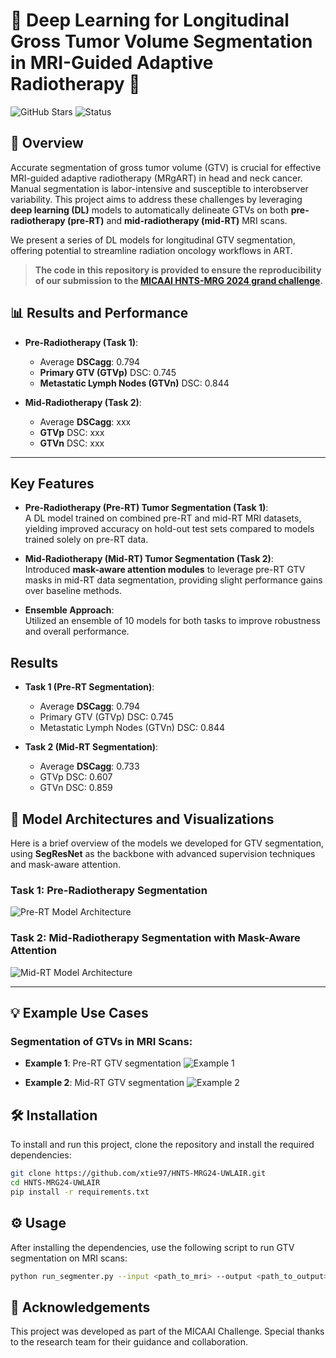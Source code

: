 # 🎯 Deep Learning for Longitudinal Gross Tumor Volume Segmentation in MRI-Guided Adaptive Radiotherapy 🎯

![GitHub Stars](https://img.shields.io/github/stars/xtie97/HNTS-MRG24-UWLAIR?style=social) 
![Status](https://img.shields.io/badge/Status-Active-brightgreen.svg)

## 🚀 Overview
Accurate segmentation of gross tumor volume (GTV) is crucial for effective MRI-guided adaptive radiotherapy (MRgART) in head and neck cancer. Manual segmentation is labor-intensive and susceptible to interobserver variability. This project aims to address these challenges by leveraging **deep learning (DL)** models to automatically delineate GTVs on both **pre-radiotherapy (pre-RT)** and **mid-radiotherapy (mid-RT)** MRI scans. 

We present a series of DL models for longitudinal GTV segmentation, offering potential to streamline radiation oncology workflows in ART.

> **The code in this repository is provided to ensure the reproducibility of our submission to the [MICAAI HNTS-MRG 2024 grand challenge](https://hntsmrg24.grand-challenge.org/overview/).** 

## 📊 Results and Performance
- **Pre-Radiotherapy (Task 1)**:
  - Average **DSCagg**: 0.794
  - **Primary GTV (GTVp)** DSC: 0.745
  - **Metastatic Lymph Nodes (GTVn)** DSC: 0.844

- **Mid-Radiotherapy (Task 2)**:
  - Average **DSCagg**: xxx
  - **GTVp** DSC: xxx
  - **GTVn** DSC: xxx

---

## Key Features
- **Pre-Radiotherapy (Pre-RT) Tumor Segmentation (Task 1)**:  
  A DL model trained on combined pre-RT and mid-RT MRI datasets, yielding improved accuracy on hold-out test sets compared to models trained solely on pre-RT data.
  
- **Mid-Radiotherapy (Mid-RT) Tumor Segmentation (Task 2)**:  
  Introduced **mask-aware attention modules** to leverage pre-RT GTV masks in mid-RT data segmentation, providing slight performance gains over baseline methods.

- **Ensemble Approach**:  
  Utilized an ensemble of 10 models for both tasks to improve robustness and overall performance.

## Results
- **Task 1 (Pre-RT Segmentation)**:
  - Average **DSCagg**: 0.794
  - Primary GTV (GTVp) DSC: 0.745
  - Metastatic Lymph Nodes (GTVn) DSC: 0.844

- **Task 2 (Mid-RT Segmentation)**:
  - Average **DSCagg**: 0.733
  - GTVp DSC: 0.607
  - GTVn DSC: 0.859

## 🧠 Model Architectures and Visualizations
Here is a brief overview of the models we developed for GTV segmentation, using **SegResNet** as the backbone with advanced supervision techniques and mask-aware attention.

### Task 1: Pre-Radiotherapy Segmentation

![Pre-RT Model Architecture](./images/pre_rt_model.png)

### Task 2: Mid-Radiotherapy Segmentation with Mask-Aware Attention

![Mid-RT Model Architecture](./images/mid_rt_model.png)

---

## 💡 Example Use Cases

### Segmentation of GTVs in MRI Scans:
- **Example 1**: Pre-RT GTV segmentation
  ![Example 1](./images/example_pre_rt.png)
  
- **Example 2**: Mid-RT GTV segmentation
  ![Example 2](./images/example_mid_rt.png)


## 🛠 Installation

To install and run this project, clone the repository and install the required dependencies:

```bash
git clone https://github.com/xtie97/HNTS-MRG24-UWLAIR.git
cd HNTS-MRG24-UWLAIR
pip install -r requirements.txt
```

## ⚙️ Usage
After installing the dependencies, use the following script to run GTV segmentation on MRI scans:
```bash
python run_segmenter.py --input <path_to_mri> --output <path_to_output>
```

## 🙏 Acknowledgements
This project was developed as part of the MICAAI Challenge. Special thanks to the research team for their guidance and collaboration.

